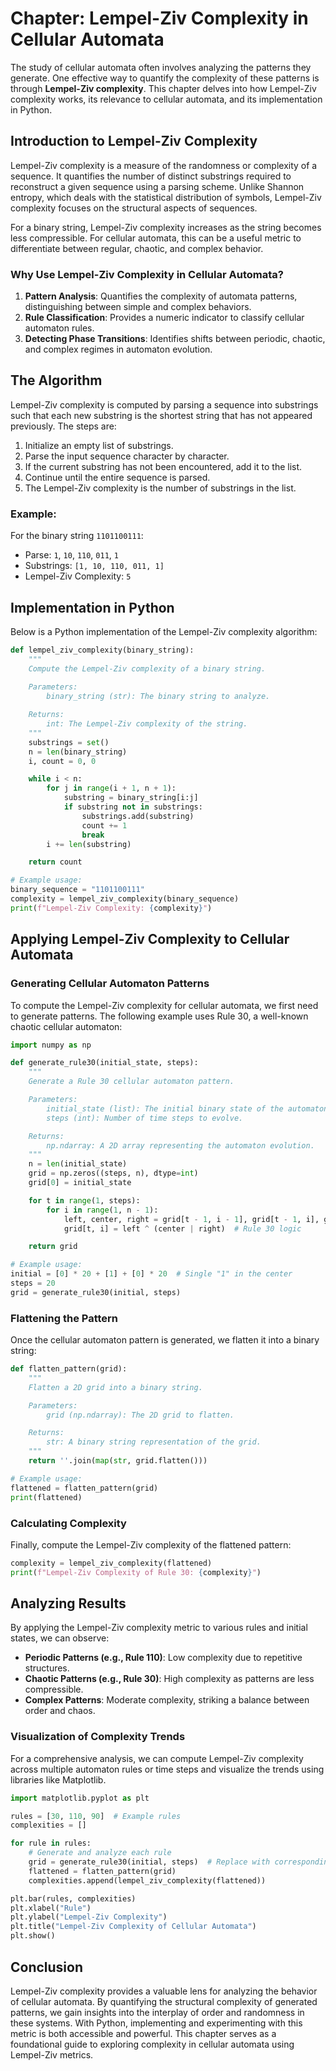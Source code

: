 # Chapter: Lempel-Ziv Complexity in Cellular Automata

The study of cellular automata often involves analyzing the patterns they generate. One effective way to quantify the complexity of these patterns is through **Lempel-Ziv complexity**. This chapter delves into how Lempel-Ziv complexity works, its relevance to cellular automata, and its implementation in Python.

## Introduction to Lempel-Ziv Complexity

Lempel-Ziv complexity is a measure of the randomness or complexity of a sequence. It quantifies the number of distinct substrings required to reconstruct a given sequence using a parsing scheme. Unlike Shannon entropy, which deals with the statistical distribution of symbols, Lempel-Ziv complexity focuses on the structural aspects of sequences.

For a binary string, Lempel-Ziv complexity increases as the string becomes less compressible. For cellular automata, this can be a useful metric to differentiate between regular, chaotic, and complex behavior.

### Why Use Lempel-Ziv Complexity in Cellular Automata?
1. **Pattern Analysis**: Quantifies the complexity of automata patterns, distinguishing between simple and complex behaviors.
2. **Rule Classification**: Provides a numeric indicator to classify cellular automaton rules.
3. **Detecting Phase Transitions**: Identifies shifts between periodic, chaotic, and complex regimes in automaton evolution.

## The Algorithm

Lempel-Ziv complexity is computed by parsing a sequence into substrings such that each new substring is the shortest string that has not appeared previously. The steps are:

1. Initialize an empty list of substrings.
2. Parse the input sequence character by character.
3. If the current substring has not been encountered, add it to the list.
4. Continue until the entire sequence is parsed.
5. The Lempel-Ziv complexity is the number of substrings in the list.

### Example:
For the binary string `1101100111`:
- Parse: `1`, `10`, `110`, `011`, `1`
- Substrings: `[1, 10, 110, 011, 1]`
- Lempel-Ziv Complexity: `5`

## Implementation in Python

Below is a Python implementation of the Lempel-Ziv complexity algorithm:

```python
def lempel_ziv_complexity(binary_string):
    """
    Compute the Lempel-Ziv complexity of a binary string.
    
    Parameters:
        binary_string (str): The binary string to analyze.

    Returns:
        int: The Lempel-Ziv complexity of the string.
    """
    substrings = set()
    n = len(binary_string)
    i, count = 0, 0

    while i < n:
        for j in range(i + 1, n + 1):
            substring = binary_string[i:j]
            if substring not in substrings:
                substrings.add(substring)
                count += 1
                break
        i += len(substring)

    return count

# Example usage:
binary_sequence = "1101100111"
complexity = lempel_ziv_complexity(binary_sequence)
print(f"Lempel-Ziv Complexity: {complexity}")
```

## Applying Lempel-Ziv Complexity to Cellular Automata

### Generating Cellular Automaton Patterns
To compute the Lempel-Ziv complexity for cellular automata, we first need to generate patterns. The following example uses Rule 30, a well-known chaotic cellular automaton:

```python
import numpy as np

def generate_rule30(initial_state, steps):
    """
    Generate a Rule 30 cellular automaton pattern.

    Parameters:
        initial_state (list): The initial binary state of the automaton.
        steps (int): Number of time steps to evolve.

    Returns:
        np.ndarray: A 2D array representing the automaton evolution.
    """
    n = len(initial_state)
    grid = np.zeros((steps, n), dtype=int)
    grid[0] = initial_state

    for t in range(1, steps):
        for i in range(1, n - 1):
            left, center, right = grid[t - 1, i - 1], grid[t - 1, i], grid[t - 1, i + 1]
            grid[t, i] = left ^ (center | right)  # Rule 30 logic

    return grid

# Example usage:
initial = [0] * 20 + [1] + [0] * 20  # Single "1" in the center
steps = 20
grid = generate_rule30(initial, steps)
```

### Flattening the Pattern
Once the cellular automaton pattern is generated, we flatten it into a binary string:

```python
def flatten_pattern(grid):
    """
    Flatten a 2D grid into a binary string.

    Parameters:
        grid (np.ndarray): The 2D grid to flatten.

    Returns:
        str: A binary string representation of the grid.
    """
    return ''.join(map(str, grid.flatten()))

# Example usage:
flattened = flatten_pattern(grid)
print(flattened)
```

### Calculating Complexity
Finally, compute the Lempel-Ziv complexity of the flattened pattern:

```python
complexity = lempel_ziv_complexity(flattened)
print(f"Lempel-Ziv Complexity of Rule 30: {complexity}")
```

## Analyzing Results

By applying the Lempel-Ziv complexity metric to various rules and initial states, we can observe:
- **Periodic Patterns (e.g., Rule 110)**: Low complexity due to repetitive structures.
- **Chaotic Patterns (e.g., Rule 30)**: High complexity as patterns are less compressible.
- **Complex Patterns**: Moderate complexity, striking a balance between order and chaos.

### Visualization of Complexity Trends
For a comprehensive analysis, we can compute Lempel-Ziv complexity across multiple automaton rules or time steps and visualize the trends using libraries like Matplotlib.

```python
import matplotlib.pyplot as plt

rules = [30, 110, 90]  # Example rules
complexities = []

for rule in rules:
    # Generate and analyze each rule
    grid = generate_rule30(initial, steps)  # Replace with corresponding rule function
    flattened = flatten_pattern(grid)
    complexities.append(lempel_ziv_complexity(flattened))

plt.bar(rules, complexities)
plt.xlabel("Rule")
plt.ylabel("Lempel-Ziv Complexity")
plt.title("Lempel-Ziv Complexity of Cellular Automata")
plt.show()
```

## Conclusion
Lempel-Ziv complexity provides a valuable lens for analyzing the behavior of cellular automata. By quantifying the structural complexity of generated patterns, we gain insights into the interplay of order and randomness in these systems. With Python, implementing and experimenting with this metric is both accessible and powerful. This chapter serves as a foundational guide to exploring complexity in cellular automata using Lempel-Ziv metrics.

